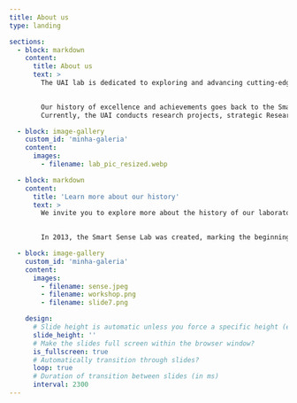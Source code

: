 ```yaml
---
title: About us
type: landing

sections:
  - block: markdown
    content:
      title: About us
      text: >
        The UAI lab is dedicated to exploring and advancing cutting-edge techniques in the domain of artificial intelligence, machine learning, data science and analytics. The main focus of the laboratory lies in investigating topics related to the use of complex data (tables, text, images, time series, graphs, etc.) by artificial intelligence, machine learning, data science and statistics techniques.

        
        Our history of excellence and achievements goes back to the Smart Sense Lab research group, founded in 2013, and the Laboratory of Statistical Learning founded in 2020. In June 2023, professors from both laboratories, Flavio Figueiredo, Renato Martins, Pedro Olmo and William Schwartz , gave rise to the UAI.
        Currently, the UAI conducts research projects, strategic Research and Development (R&D) partnerships and training in collaboration with several partners, such as Petrobras, Trixel, Localiza, C&A, Maxtrack, HP, Samsung, the State Research Support Foundation of Minas Gerais (Fapemig), the National Council for Scientific and Technological Development (CNPq), Coordination for the Improvement of Higher Education Personnel (Capes), Usiminas and Samarco.

  - block: image-gallery
    custom_id: 'minha-galeria'
    content:
      images:
        - filename: lab_pic_resized.webp

  - block: markdown
    content:
      title: 'Learn more about our history'
      text: >
        We invite you to explore more about the history of our laboratory, learning about some of the innovative projects that marked each stage of our journey. Discover how the many people who have been and still remain in the laboratory contributed great ideas and brilliant research that contributed to the advancement of Artificial Intelligence

        
        In 2013, the Smart Sense Lab was created, marking the beginning of its legacy. That same year, Cássio dos Santos Júnior won second place at the 26th Conference on Graphics, Patterns and Images (SIBGRAPI) for his work on detecting unregistered subjects in face galleries. In 2014, Victor Hugo Cunha de Melo defended the first master's thesis on fast and robust optimization approaches for pedestrian detection. The first workshop, DeepEyes, was held over two days at UFMG in 2016. In 2017, Rafael Vareto won the second-best article award at the International Joint Conference on Biometrics (IJCB) for his work on open gallery face recognition using hashing functions. By 2018, Jéssica Sena defended the tenth master's thesis on human activity recognition based on wearable sensors using DCNN multi-scale ensemble. Finally, in June 2023, professors Flavio Figueiredo, Renato Martins, and Pedro Olmo joined William Schwartz's Smart Sense Lab, forming LabUAI.

  - block: image-gallery
    custom_id: 'minha-galeria'
    content:
      images:
        - filename: sense.jpeg
        - filename: workshop.png
        - filename: slide7.png

    design:
      # Slide height is automatic unless you force a specific height (e.g. '400px')
      slide_height: ''
      # Make the slides full screen within the browser window?
      is_fullscreen: true
      # Automatically transition through slides?
      loop: true
      # Duration of transition between slides (in ms)
      interval: 2300
---
```

